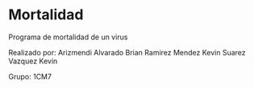 # Mortalidad
 Programa de mortalidad de un virus

Realizado por:
Arizmendi Alvarado Brian
Ramirez Mendez Kevin
Suarez Vazquez Kevin

Grupo: 1CM7
